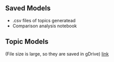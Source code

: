 ## Saved Models
- .csv files of topics generatead
- Comparison analysis notebook

## Topic Models
(File size is large, so they are saved in gDrive)
[link](https://drive.google.com/file/d/1zXe6x0M-9llHeSXoZrWZGwKONoTsVs-v/view?usp=sharing)
